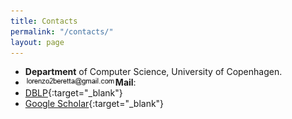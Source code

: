 ```yaml
---
title: Contacts
permalink: "/contacts/"
layout: page
---
```


- **Department** of Computer Science, University of Copenhagen.
- **Mail**: <img src="figures/email_picture.jpg" align="left" width="30%" hspace="0" vspace="0" alt="be balanced" />
- [DBLP](https://dblp.org/pid/34/8239-1.html){:target="_blank"}
- [Google Scholar](https://scholar.google.com/citations?user=iX8ZxJEAAAAJ&hl=en){:target="_blank"}

